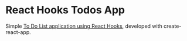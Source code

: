 # React Hooks Todos App

Simple [To Do List application using React Hooks](https://react-hooks-todos-mlg.netlify.app/), developed with create-react-app. 

